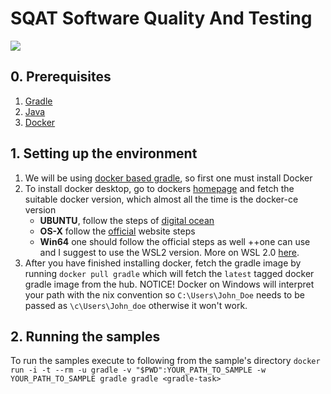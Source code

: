 # SQAT Software Quality And Testing
![](https://cdn.wallpapersafari.com/9/46/fs3zir.jpg)

## 0. Prerequisites
1. [Gradle](https://docs.gradle.org/current/userguide/userguide.html)
2. [Java](https://www.java.com/en/)
3. [Docker](https://www.docker.com/)

## 1. Setting up the environment
1. We will be using [docker based gradle](https://hub.docker.com/_/gradle), so first one must install Docker
2. To install docker desktop, go to dockers [homepage](https://www.docker.com/) and fetch the suitable docker version, which almost all the time is the docker-ce version 
    * **UBUNTU**, follow the steps of [digital ocean](https://www.digitalocean.com/community/tutorials/how-to-install-and-use-docker-on-ubuntu-20-04)
    * **OS-X** follow the [official](https://docs.docker.com/desktop/install/mac-install/) website steps
    * **Win64** one should follow the official steps as well ++one can use and I suggest to use the WSL2 version. More on WSL 2.0 [here](https://learn.microsoft.com/en-us/windows/wsl/install).
3. After you have finished installing docker, fetch the gradle image by running ```docker pull gradle``` which will fetch the ```latest``` tagged docker gradle image from the hub. NOTICE! Docker on
Windows will interpret your path with the nix convention so ```C:\Users\John_Doe``` needs to be passed as ```\c\Users\John_doe``` otherwise it won't work.

## 2. Running the samples

To run the samples execute to following from the sample's directory ```docker run -i -t --rm -u gradle -v "$PWD":YOUR_PATH_TO_SAMPLE -w YOUR_PATH_TO_SAMPLE gradle gradle <gradle-task>```
